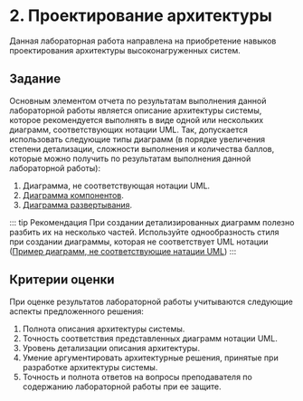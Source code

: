 # 2. Проектирование архитектуры

Данная лабораторная работа направлена на приобретение навыков проектирования архитектуры высоконагруженных систем.

## Задание

Основным элементом отчета по результатам выполнения данной лабораторной работы является описание архитектуры системы, которое рекомендуется выполнять в виде одной или нескольких диаграмм, соответствующих нотации UML. Так, допускается использовать следующие типы диаграмм (в порядке увеличения степени детализации, сложности выполнения и количества баллов, которые можно получить по результатам выполнения данной лабораторной работы):

1. Диаграмма, не соответствующая нотации UML.
1. [Диаграмма компонентов](https://creately.com/blog/ru/uncategorized-ru/%D1%83%D1%87%D0%B5%D0%B1%D0%BD%D0%BE%D0%B5-%D0%BF%D0%BE%D1%81%D0%BE%D0%B1%D0%B8%D0%B5-%D0%BF%D0%BE-%D0%BA%D0%BE%D0%BC%D0%BF%D0%BE%D0%BD%D0%B5%D0%BD%D1%82%D0%BD%D0%BE%D0%B9-%D0%B4%D0%B8%D0%B0%D0%B3/).
1. [Диаграмма развертывания](https://creately.com/blog/ru/uncategorized-ru/%D1%83%D1%87%D0%B5%D0%B1%D0%BD%D0%BE%D0%B5-%D0%BF%D0%BE%D1%81%D0%BE%D0%B1%D0%B8%D0%B5-%D0%BF%D0%BE-%D0%B4%D0%B8%D0%B0%D0%B3%D1%80%D0%B0%D0%BC%D0%BC%D0%B5-%D1%80%D0%B0%D0%B7%D0%B2%D1%91%D1%80%D1%82/#:~:text=%D0%94%D0%B8%D0%B0%D0%B3%D1%80%D0%B0%D0%BC%D0%BC%D0%B0%20%D1%80%D0%B0%D0%B7%D0%B2%D0%B5%D1%80%D1%82%D1%8B%D0%B2%D0%B0%D0%BD%D0%B8%D1%8F%20%E2%80%93%20%D1%8D%D1%82%D0%BE%20%D1%82%D0%B8%D0%BF%20UML,%D0%BF%D1%80%D0%BE%D0%BC%D0%B5%D0%B6%D1%83%D1%82%D0%BE%D1%87%D0%BD%D0%BE%D0%B5%20%D0%BF%D1%80%D0%BE%D0%B3%D1%80%D0%B0%D0%BC%D0%BC%D0%BD%D0%BE%D0%B5%20%D0%BE%D0%B1%D0%B5%D1%81%D0%BF%D0%B5%D1%87%D0%B5%D0%BD%D0%B8%D0%B5%2C%20%D1%81%D0%BE%D0%B5%D0%B4%D0%B8%D0%BD%D1%8F%D1%8E%D1%89%D0%B5%D0%B5%20%D0%B8%D1%85.).

::: tip Рекомендация
При создании детализированных диаграмм полезно разбить их на несколько частей. Используйте однообразность стиля при создании диаграммы, которая не соответствует UML нотации ([Пример диаграмм, не соответствующие натации UML](https://github.com/donnemartin/system-design-primer?tab=readme-ov-file))
:::

## Критерии оценки

При оценке результатов лабораторной работы учитываются следующие аспекты предложенного решения:

1. Полнота описания архитектуры системы.
1. Точность соответствия представленных диаграмм нотации UML.
1. Уровень детализации описания архитектуры.
1. Умение аргументировать архитектурные решения, принятые при разработке архитектуры системы.
1. Точность и полнота ответов на вопросы преподавателя по содержанию лабораторной работы при ее защите.
